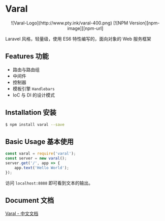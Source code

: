 # Varal

<div align="center">
![Varal-Logo](http://www.pty.ink/varal-400.png)
[![NPM Version][npm-image]][npm-url]
</div>

Laravel 风格，轻量级，使用 ES6 特性编写的，面向对象的 Web 服务框架

[npm-image]: https://img.shields.io/npm/v/varal.svg
[npm-url]: https://npmjs.org/package/varal

## Features 功能

* 路由与路由组
* 中间件
* 控制器
* 模板引擎 `Handlebars`
* IoC 与 DI 的设计模式

## Installation 安装

```bash
$ npm install varal --save
```

## Basic Usage 基本使用

```javascript
const varal = require('varal');
const server = new varal();
server.get('/', app => {
    app.text('Hello World');
});
```
访问 `localhost:8888` 即可看到文本的输出。

## Document 文档

[Varal - 中文文档](http://d.varal.pty.ink)